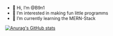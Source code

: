 - 👋 Hi, I’m @B9n1
- 👀 I’m interested in making fun little programms
- 🌱 I’m currently learning the MERN-Stack

[![Anurag's GitHub stats](https://github-readme-stats.vercel.app/api?username=B9n1)](https://github.com/anuraghazra/github-readme-stats)

<!---
B9n1/B9n1 is a ✨ special ✨ repository because its `README.md` (this file) appears on your GitHub profile.
You can click the Preview link to take a look at your changes.
--->
